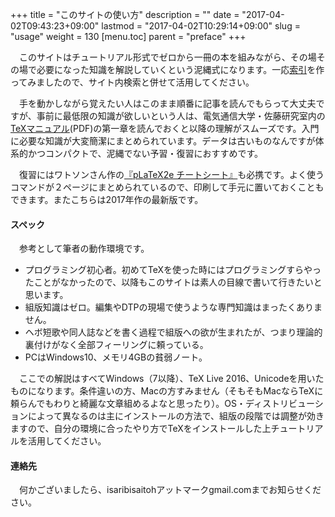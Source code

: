 +++
title = "このサイトの使い方"
description = ""
date = "2017-04-02T09:43:23+09:00"
lastmod = "2017-04-02T10:29:14+09:00"
slug = "usage"
weight = 130
[menu.toc]
    parent = "preface"
+++

&#x3000;このサイトはチュートリアル形式でゼロから一冊の本を組みながら、その場その場で必要になった知識を解説していくという泥縄式になります。一応[索引](/topics/)を作ってみましたので、サイト内検索と併せて活用してください。

　手を動かしながら覚えたい人はこのまま順番に記事を読んでもらって大丈夫ですが、事前に最低限の知識が欲しいという人は、電気通信大学・佐藤研究室内の<a href="http://hs.hc.uec.ac.jp/index.php?plugin=attach&refer=Tex&openfile=TeX%E3%83%9E%E3%83%8B%E3%83%A5%E3%82%A2%E3%83%AB.pdf" target="_blank">TeXマニュアル</a>(PDF)の第一章を読んでおくと以降の理解がスムーズです。入門に必要な知識が大変簡潔にまとめられています。データは古いものなんですが体系的かつコンパクトで、泥縄でない予習・復習におすすめです。

　復習にはワトソンさん作の[『pLaTeX2e チートシート』](https://blog.wtsnjp.com/2017/01/13/platexcheat/)も必携です。よく使うコマンドが２ページにまとめられているので、印刷して手元に置いておくこともできます。またこちらは2017年作の最新版です。

#### スペック
　参考として筆者の動作環境です。

- プログラミング初心者。初めてTeXを使った時にはプログラミングすらやったことがなかったので、以降もこのサイトは素人の目線で書いて行きたいと思います。
- 組版知識はゼロ。編集やDTPの現場で使うような専門知識はまったくありません。
- ヘボ短歌や同人誌などを書く過程で組版への欲が生まれたが、つまり理論的裏付けがなく全部フィーリングに頼っている。
- PCはWindows10、メモリ4GBの貧弱ノート。

　ここでの解説はすべてWindows（7以降）、TeX Live 2016、Unicodeを用いたものになります。条件違いの方、Macの方すみません（そもそもMacならTeXに頼らんでもわりと綺麗な文章組めるよなと思ったり）。OS・ディストリビューションによって異なるのは主にインストールの方法で、組版の段階では調整が効きますので、自分の環境に合ったやり方でTeXをインストールした上チュートリアルを活用してください。

#### 連絡先
　何かございましたら、isaribisaitohアットマークgmail.comまでお知らせください。